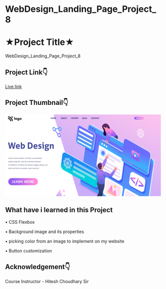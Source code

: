 # WebDesign_Landing_Page_Project_8

# ★Project Title★

WebDesign_Landing_Page_Project_8


## Project Link👇

[Live link](https://startling-sherbet-68e357.netlify.app)

## Project Thumbnail👇

![thumbnail](https://github.com/webdevankur/WebDesign_Landing_Page_Project_8/blob/main/thumbnail.png)


## What have i learned in this Project
•	CSS Flexbox

•	Background image and its properties

•	picking color from an image to implement on my website

•	Button customization

## Acknowledgement👇

Course Instructor - Hitesh Choudhary Sir
